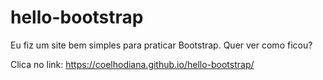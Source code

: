 # hello-bootstrap

Eu fiz um site bem simples para praticar Bootstrap. Quer ver como ficou?

Clica no link: https://coelhodiana.github.io/hello-bootstrap/
